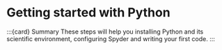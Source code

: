# Getting started with Python

:::{card} Summary
These steps will help you installing Python and its scientific environment, configuring Spyder and writing your first code.
:::

```{tableofcontents}
```
